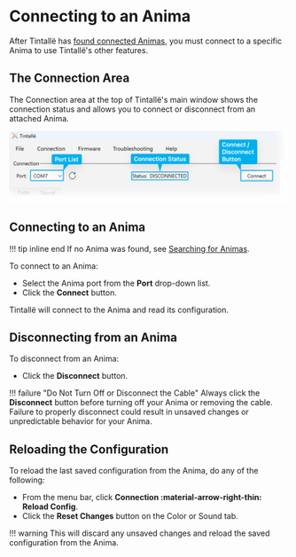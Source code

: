 # Connecting to an Anima

After Tintallë has [found connected Animas](searching.md), you must connect to a specific Anima to use Tintallë's other features.

## The Connection Area

The Connection area at the top of Tintallë's main window shows the connection status and allows you to connect or disconnect from an attached Anima.

![Screenshot](img/t_connection.png)

## Connecting to an Anima

!!! tip inline end
    If no Anima was found, see [Searching for Animas](searching.md).

To connect to an Anima:

- Select the Anima port from the **Port** drop-down list.
- Click the **Connect** button.

Tintallë will connect to the Anima and read its configuration.

## Disconnecting from an Anima

To disconnect from an Anima:

- Click the **Disconnect** button.

!!! failure "Do Not Turn Off or Disconnect the Cable"
    Always click the **Disconnect** button before turning off your Anima or removing the cable. Failure to properly disconnect could result in unsaved changes or unpredictable behavior for your Anima.

## Reloading the Configuration

To reload the last saved configuration from the Anima, do any of the following:

- From the menu bar, click **Connection :material-arrow-right-thin: Reload Config**.
- Click the **Reset Changes** button on the Color or Sound tab.

!!! warning
    This will discard any unsaved changes and reload the saved configuration from the Anima.